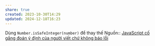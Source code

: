 ```yaml
---
share: true
created: 2023-10-30T14:29
updated: 2024-12-18T16:23
---
```

Dùng `Number.isSafeInteger(number)` để thay thế
Nguồn:: 
[JavaScript cố gắng đoán ý định của người viết chứ không báo lỗi](../../../../%C3%9D%20%C4%91%E1%BB%93%20thi%E1%BA%BFt%20k%E1%BA%BF/JavaScript%20v%C3%A0%20Python/JavaScript%20c%E1%BB%91%20g%E1%BA%AFng%20%C4%91o%C3%A1n%20%C3%BD%20%C4%91%E1%BB%8Bnh%20c%E1%BB%A7a%20ng%C6%B0%E1%BB%9Di%20vi%E1%BA%BFt%20ch%E1%BB%A9%20kh%C3%B4ng%20b%C3%A1o%20l%E1%BB%97i.md)